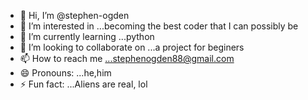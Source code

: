 - 👋 Hi, I’m @stephen-ogden
- 👀 I’m interested in ...becoming the best coder that I can possibly be
- 🌱 I’m currently learning ...python  
- 💞️ I’m looking to collaborate on ...a project for beginers
- 📫 How to reach me ...stephenogden88@gmail.com
- 😄 Pronouns: ...he,him
- ⚡ Fun fact: ...Aliens are real, lol

<!---
stephen-ogden/stephen-ogden is a ✨ special ✨ repository because its `README.md` (this file) appears on your GitHub profile.
You can click the Preview link to take a look at your changes.
--->
